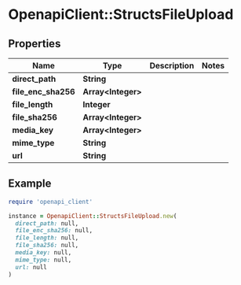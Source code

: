 # OpenapiClient::StructsFileUpload

## Properties

| Name | Type | Description | Notes |
| ---- | ---- | ----------- | ----- |
| **direct_path** | **String** |  |  |
| **file_enc_sha256** | **Array&lt;Integer&gt;** |  |  |
| **file_length** | **Integer** |  |  |
| **file_sha256** | **Array&lt;Integer&gt;** |  |  |
| **media_key** | **Array&lt;Integer&gt;** |  |  |
| **mime_type** | **String** |  |  |
| **url** | **String** |  |  |

## Example

```ruby
require 'openapi_client'

instance = OpenapiClient::StructsFileUpload.new(
  direct_path: null,
  file_enc_sha256: null,
  file_length: null,
  file_sha256: null,
  media_key: null,
  mime_type: null,
  url: null
)
```

